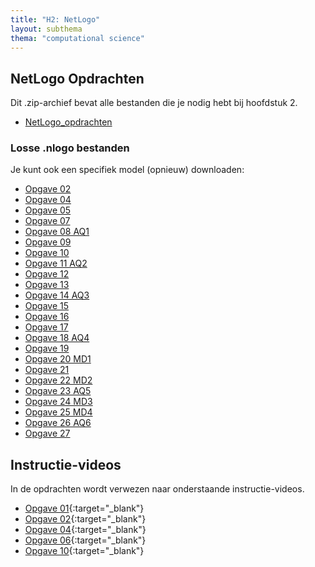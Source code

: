```yaml
---
title: "H2: NetLogo"
layout: subthema
thema: "computational science"
---
```


## NetLogo Opdrachten

Dit .zip-archief bevat alle bestanden die je nodig hebt bij hoofdstuk 2.

* <i class="fa fa-file-archive-o" aria-hidden="true"></i> [NetLogo_opdrachten](leerlingen/h2/NetLogo_opdrachten.zip)

### Losse .nlogo bestanden

Je kunt ook een specifiek model (opnieuw) downloaden:

* <i class="fa fa-file" aria-hidden="true"></i>  [Opgave 02](leerlingen/h2/NetLogo_opdrachten/H2opg2.nlogo)
* <i class="fa fa-file" aria-hidden="true"></i> [Opgave 04](leerlingen/h2/NetLogo_opdrachten/H2opg4.nlogo)
* <i class="fa fa-file" aria-hidden="true"></i> [Opgave 05](leerlingen/h2/NetLogo_opdrachten/H2opg5.nlogo)
* <i class="fa fa-file" aria-hidden="true"></i> [Opgave 07](leerlingen/h2/NetLogo_opdrachten/H2opg7.nlogo)
* <i class="fa fa-file" aria-hidden="true"></i> [Opgave 08 AQ1](leerlingen/h2/NetLogo_opdrachten/H2opg8_AQ1.nlogo)
* <i class="fa fa-file" aria-hidden="true"></i> [Opgave 09](leerlingen/h2/NetLogo_opdrachten/H2opg9.nlogo)
* <i class="fa fa-file" aria-hidden="true"></i> [Opgave 10](leerlingen/h2/NetLogo_opdrachten/H2opg10.nlogo)
* <i class="fa fa-file" aria-hidden="true"></i> [Opgave 11 AQ2](leerlingen/h2/NetLogo_opdrachten/H2opg11_AQ2.nlogo)
* <i class="fa fa-file" aria-hidden="true"></i> [Opgave 12](leerlingen/h2/NetLogo_opdrachten/H2opg12.nlogo)
* <i class="fa fa-file" aria-hidden="true"></i> [Opgave 13](leerlingen/h2/NetLogo_opdrachten/H2opg13.nlogo)
* <i class="fa fa-file" aria-hidden="true"></i> [Opgave 14 AQ3](leerlingen/h2/NetLogo_opdrachten/H2opg14_AQ3.nlogo)
* <i class="fa fa-file" aria-hidden="true"></i> [Opgave 15](leerlingen/h2/NetLogo_opdrachten/H2opg15.nlogo)
* <i class="fa fa-file" aria-hidden="true"></i> [Opgave 16](leerlingen/h2/NetLogo_opdrachten/H2opg16.nlogo)
* <i class="fa fa-file" aria-hidden="true"></i> [Opgave 17](leerlingen/h2/NetLogo_opdrachten/H2opg17.nlogo)
* <i class="fa fa-file" aria-hidden="true"></i> [Opgave 18 AQ4](leerlingen/h2/NetLogo_opdrachten/H2opg18_AQ4.nlogo)
* <i class="fa fa-file" aria-hidden="true"></i> [Opgave 19](leerlingen/h2/NetLogo_opdrachten/H2opg19.nlogo)
* <i class="fa fa-file" aria-hidden="true"></i> [Opgave 20 MD1](leerlingen/h2/NetLogo_opdrachten/H2opg20_MD1.nlogo)
* <i class="fa fa-file" aria-hidden="true"></i> [Opgave 21](leerlingen/h2/NetLogo_opdrachten/H2opg21.nlogo)
* <i class="fa fa-file" aria-hidden="true"></i> [Opgave 22 MD2](leerlingen/h2/NetLogo_opdrachten/H2opg22_MD2.nlogo)
* <i class="fa fa-file" aria-hidden="true"></i> [Opgave 23 AQ5](leerlingen/h2/NetLogo_opdrachten/H2opg23_AQ5.nlogo)
* <i class="fa fa-file" aria-hidden="true"></i> [Opgave 24 MD3](leerlingen/h2/NetLogo_opdrachten/H2opg24_MD3.nlogo)
* <i class="fa fa-file" aria-hidden="true"></i> [Opgave 25 MD4](leerlingen/h2/NetLogo_opdrachten/H2opg25_MD4.nlogo)
* <i class="fa fa-file" aria-hidden="true"></i> [Opgave 26 AQ6](leerlingen/h2/NetLogo_opdrachten/H2opg26_AQ6.nlogo)
* <i class="fa fa-file" aria-hidden="true"></i> [Opgave 27](leerlingen/h2/NetLogo_opdrachten/H2opg27.nlogo)

## Instructie-videos

In de opdrachten wordt verwezen naar onderstaande instructie-videos.

* <i class="fas fa-video"></i> [Opgave 01](leerlingen/h2/video/H2opg1.mp4){:target="_blank"}
* <i class="fas fa-video"></i> [Opgave 02](leerlingen/h2/video/H2opg2.mp4){:target="_blank"}
* <i class="fas fa-video"></i> [Opgave 04](leerlingen/h2/video/H2opg4.mp4){:target="_blank"}
* <i class="fas fa-video"></i> [Opgave 06](leerlingen/h2/video/H2opg6.mp4){:target="_blank"}
* <i class="fas fa-video"></i> [Opgave 10](leerlingen/h2/video/H2opg10.mp4){:target="_blank"}
